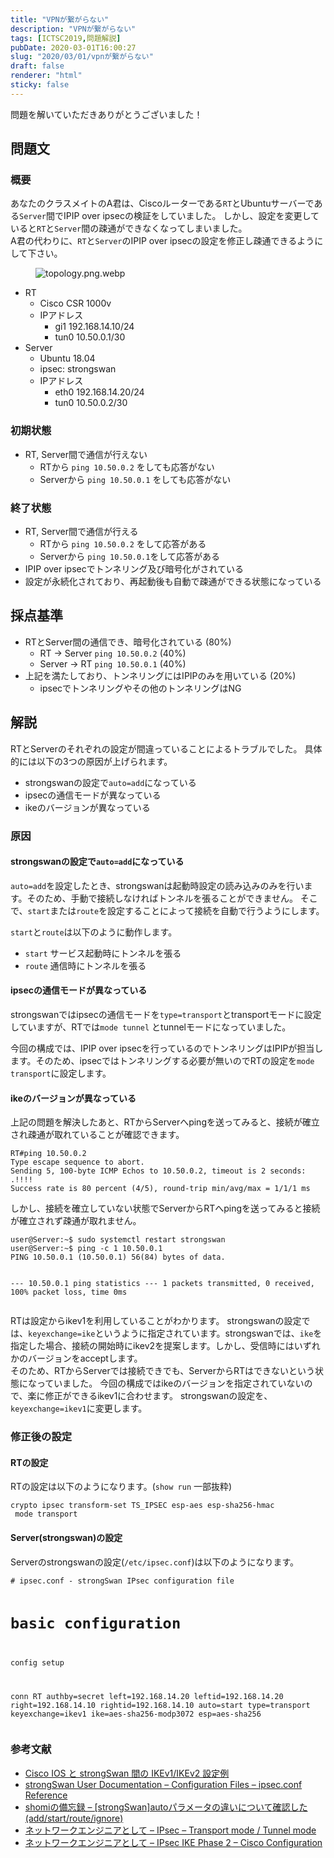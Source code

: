 ```yaml
---
title: "VPNが繋がらない"
description: "VPNが繋がらない"
tags: [ICTSC2019,問題解説]
pubDate: 2020-03-01T16:00:27
slug: "2020/03/01/vpnが繋がらない"
draft: false
renderer: "html"
sticky: false
---
```



<p>問題を解いていただきありがとうございました！</p>



<h2 id="%E5%95%8F%E9%A1%8C%E6%96%87">問題文&nbsp;<a href="https://wiki.icttoracon.net/ictsc2019/problems/inagaki:strongswan/blog/#%E5%95%8F%E9%A1%8C%E6%96%87"></a>&nbsp;</h2>



<h3 id="%E6%A6%82%E8%A6%81">概要&nbsp;<a href="https://wiki.icttoracon.net/ictsc2019/problems/inagaki:strongswan/blog/#%E6%A6%82%E8%A6%81"></a>&nbsp;</h3>



<p>あなたのクラスメイトのA君は、Ciscoルーターである<code>RT</code>とUbuntuサーバーである<code>Server</code>間でIPIP over ipsecの検証をしていました。 しかし、設定を変更していると<code>RT</code>と<code>Server</code>間の疎通ができなくなってしまいました。<br>A君の代わりに、<code>RT</code>と<code>Server</code>のIPIP over ipsecの設定を修正し疎通できるようにして下さい。</p>



<figure class="wp-block-image"><img decoding="async" src="https://wiki.icttoracon.net/attachment/5e4aa98f2f8d9c005abff757" alt="topology.png.webp"/></figure>



<ul><li>RT<ul><li>Cisco CSR 1000v</li><li>IPアドレス<ul><li>gi1 192.168.14.10/24</li><li>tun0 10.50.0.1/30</li></ul></li></ul></li><li>Server<ul><li>Ubuntu 18.04</li><li>ipsec: strongswan</li><li>IPアドレス<ul><li>eth0 192.168.14.20/24</li><li>tun0 10.50.0.2/30</li></ul></li></ul></li></ul>



<h3 id="%E5%88%9D%E6%9C%9F%E7%8A%B6%E6%85%8B">初期状態&nbsp;<a href="https://wiki.icttoracon.net/ictsc2019/problems/inagaki:strongswan/blog/#%E5%88%9D%E6%9C%9F%E7%8A%B6%E6%85%8B"></a>&nbsp;</h3>



<ul><li>RT, Server間で通信が行えない<ul><li>RTから&nbsp;<code>ping 10.50.0.2</code>&nbsp;をしても応答がない</li><li>Serverから&nbsp;<code>ping 10.50.0.1</code>&nbsp;をしても応答がない</li></ul></li></ul>



<h3 id="%E7%B5%82%E4%BA%86%E7%8A%B6%E6%85%8B">終了状態&nbsp;<a href="https://wiki.icttoracon.net/ictsc2019/problems/inagaki:strongswan/blog/#%E7%B5%82%E4%BA%86%E7%8A%B6%E6%85%8B"></a>&nbsp;</h3>



<ul><li>RT, Server間で通信が行える<ul><li>RTから&nbsp;<code>ping 10.50.0.2</code>&nbsp;をして応答がある</li><li>Serverから&nbsp;<code>ping 10.50.0.1</code>をして応答がある</li></ul></li><li>IPIP over ipsecでトンネリング及び暗号化がされている</li><li>設定が永続化されており、再起動後も自動で疎通ができる状態になっている</li></ul>



<h2 id="%E6%8E%A1%E7%82%B9%E5%9F%BA%E6%BA%96">採点基準&nbsp;<a href="https://wiki.icttoracon.net/ictsc2019/problems/inagaki:strongswan/blog/#%E6%8E%A1%E7%82%B9%E5%9F%BA%E6%BA%96"></a>&nbsp;</h2>



<ul><li>RTとServer間の通信でき、暗号化されている (80%)<ul><li>RT -&gt; Server&nbsp;<code>ping 10.50.0.2</code>&nbsp;(40%)</li><li>Server -&gt; RT&nbsp;<code>ping 10.50.0.1</code>&nbsp;(40%)</li></ul></li><li>上記を満たしており、トンネリングにはIPIPのみを用いている (20%)<ul><li>ipsecでトンネリングやその他のトンネリングはNG</li></ul></li></ul>



<h2 id="%E8%A7%A3%E8%AA%AC">解説&nbsp;<a href="https://wiki.icttoracon.net/ictsc2019/problems/inagaki:strongswan/blog/#%E8%A7%A3%E8%AA%AC"></a>&nbsp;</h2>



<p>RTとServerのそれぞれの設定が間違っていることによるトラブルでした。 具体的には以下の3つの原因が上げられます。</p>



<ul><li>strongswanの設定で<code>auto=add</code>になっている</li><li>ipsecの通信モードが異なっている</li><li>ikeのバージョンが異なっている</li></ul>



<h3 id="%E5%8E%9F%E5%9B%A0">原因&nbsp;<a href="https://wiki.icttoracon.net/ictsc2019/problems/inagaki:strongswan/blog/#%E5%8E%9F%E5%9B%A0"></a>&nbsp;</h3>



<h4 id="strongswan%E3%81%AE%E8%A8%AD%E5%AE%9A%E3%81%A7auto%3Dadd%E3%81%AB%E3%81%AA%E3%81%A3%E3%81%A6%E3%81%84%E3%82%8B">strongswanの設定で<code>auto=add</code>になっている&nbsp;<a href="https://wiki.icttoracon.net/ictsc2019/problems/inagaki:strongswan/blog/#strongswan%E3%81%AE%E8%A8%AD%E5%AE%9A%E3%81%A7auto%3Dadd%E3%81%AB%E3%81%AA%E3%81%A3%E3%81%A6%E3%81%84%E3%82%8B"></a>&nbsp;</h4>



<p><code>auto=add</code>を設定したとき、strongswanは起動時設定の読み込みのみを行います。そのため、手動で接続しなければトンネルを張ることができません。 そこで、<code>start</code>または<code>route</code>を設定することによって接続を自動で行うようにします。</p>



<p><code>start</code>と<code>route</code>は以下のように動作します。</p>



<ul><li><code>start</code>&nbsp;サービス起動時にトンネルを張る</li><li><code>route</code>&nbsp;通信時にトンネルを張る</li></ul>



<h4 id="ipsec%E3%81%AE%E9%80%9A%E4%BF%A1%E3%83%A2%E3%83%BC%E3%83%89%E3%81%8C%E7%95%B0%E3%81%AA%E3%81%A3%E3%81%A6%E3%81%84%E3%82%8B">ipsecの通信モードが異なっている&nbsp;<a href="https://wiki.icttoracon.net/ictsc2019/problems/inagaki:strongswan/blog/#ipsec%E3%81%AE%E9%80%9A%E4%BF%A1%E3%83%A2%E3%83%BC%E3%83%89%E3%81%8C%E7%95%B0%E3%81%AA%E3%81%A3%E3%81%A6%E3%81%84%E3%82%8B"></a>&nbsp;</h4>



<p>strongswanではipsecの通信モードを<code>type=transport</code>とtransportモードに設定していますが、RTでは<code>mode tunnel</code>&nbsp;とtunnelモードになっていました。</p>



<p>今回の構成では、IPIP over ipsecを行っているのでトンネリングはIPIPが担当します。そのため、ipsecではトンネリングする必要が無いのでRTの設定を<code>mode transport</code>に設定します。</p>



<h4 id="ike%E3%81%AE%E3%83%90%E3%83%BC%E3%82%B8%E3%83%A7%E3%83%B3%E3%81%8C%E7%95%B0%E3%81%AA%E3%81%A3%E3%81%A6%E3%81%84%E3%82%8B">ikeのバージョンが異なっている&nbsp;<a href="https://wiki.icttoracon.net/ictsc2019/problems/inagaki:strongswan/blog/#ike%E3%81%AE%E3%83%90%E3%83%BC%E3%82%B8%E3%83%A7%E3%83%B3%E3%81%8C%E7%95%B0%E3%81%AA%E3%81%A3%E3%81%A6%E3%81%84%E3%82%8B"></a>&nbsp;</h4>



<p>上記の問題を解決したあと、RTからServerへpingを送ってみると、接続が確立され疎通が取れていることが確認できます。</p>


<div class="wp-block-syntaxhighlighter-code "><pre><code>RT#ping 10.50.0.2
Type escape sequence to abort.
Sending 5, 100-byte ICMP Echos to 10.50.0.2, timeout is 2 seconds:
.!!!!
Success rate is 80 percent (4/5), round-trip min/avg/max = 1/1/1 ms
</code></pre></div>


<p>しかし、接続を確立していない状態でServerからRTへpingを送ってみると接続が確立されず疎通が取れません。</p>


<div class="wp-block-syntaxhighlighter-code "><pre><code>user@Server:~$ sudo systemctl restart strongswan
user@Server:~$ ping -c 1 10.50.0.1
PING 10.50.0.1 (10.50.0.1) 56(84) bytes of data.

--- 10.50.0.1 ping statistics ---
1 packets transmitted, 0 received, 100% packet loss, time 0ms
</code></pre></div>


<p>RTは設定からikev1を利用していることがわかります。 strongswanの設定では、<code>keyexchange=ike</code>というように指定されています。strongswanでは、<code>ike</code>を指定した場合、接続の開始時にikev2を提案します。しかし、受信時にはいずれかのバージョンをacceptします。<br>そのため、RTからServerでは接続できでも、ServerからRTはできないという状態になっていました。 今回の構成ではikeのバージョンを指定されていないので、楽に修正ができるikev1に合わせます。 strongswanの設定を、<code>keyexchange=ikev1</code>に変更します。</p>



<h3 id="%E4%BF%AE%E6%AD%A3%E5%BE%8C%E3%81%AE%E8%A8%AD%E5%AE%9A">修正後の設定&nbsp;<a href="https://wiki.icttoracon.net/ictsc2019/problems/inagaki:strongswan/blog/#%E4%BF%AE%E6%AD%A3%E5%BE%8C%E3%81%AE%E8%A8%AD%E5%AE%9A"></a>&nbsp;</h3>



<h4 id="RT%E3%81%AE%E8%A8%AD%E5%AE%9A">RTの設定&nbsp;<a href="https://wiki.icttoracon.net/ictsc2019/problems/inagaki:strongswan/blog/#RT%E3%81%AE%E8%A8%AD%E5%AE%9A"></a>&nbsp;</h4>



<p>RTの設定は以下のようになります。(<code>show run</code>&nbsp;一部抜粋)</p>


<div class="wp-block-syntaxhighlighter-code "><pre><code>crypto ipsec transform-set TS_IPSEC esp-aes esp-sha256-hmac 
 mode transport
</code></pre></div>


<h4 id="Server(strongswan)%E3%81%AE%E8%A8%AD%E5%AE%9A">Server(strongswan)の設定&nbsp;<a href="https://wiki.icttoracon.net/ictsc2019/problems/inagaki:strongswan/blog/#Server(strongswan)%E3%81%AE%E8%A8%AD%E5%AE%9A"></a>&nbsp;</h4>



<p>Serverのstrongswanの設定(<code>/etc/ipsec.conf</code>)は以下のようになります。</p>


<div class="wp-block-syntaxhighlighter-code "><pre><code># ipsec.conf - strongSwan IPsec configuration file

# basic configuration

config setup
	
conn RT
	authby=secret
	left=192.168.14.20
	leftid=192.168.14.20
	right=192.168.14.10
	rightid=192.168.14.10
	auto=start
	type=transport
	keyexchange=ikev1
	ike=aes-sha256-modp3072
	esp=aes-sha256
</code></pre></div>


<h3 id="%E5%8F%82%E8%80%83%E6%96%87%E7%8C%AE">参考文献&nbsp;<a href="https://wiki.icttoracon.net/ictsc2019/problems/inagaki:strongswan/blog/#%E5%8F%82%E8%80%83%E6%96%87%E7%8C%AE"></a>&nbsp;</h3>



<ul><li><a href="https://www.cisco.com/c/ja_jp/support/docs/ip/internet-key-exchange-ike/117258-config-l2l.html">Cisco IOS と strongSwan 間の IKEv1/IKEv2 設定例</a></li><li><a href="https://wiki.strongswan.org/projects/strongswan/wiki/ConnSection">strongSwan User Documentation &#8211; Configuration Files &#8211; ipsec.conf Reference</a></li><li><a href="http://shomi3023.com/2018/03/26/post-1654/">shomiの備忘録 &#8211; [strongSwan]autoパラメータの違いについて確認した(add/start/route/ignore)</a></li><li><a href="https://www.infraexpert.com/study/ipsec6.html">ネットワークエンジニアとして &#8211; IPsec &#8211; Transport mode / Tunnel mode</a></li><li><a href="https://www.infraexpert.com/study/ipsec11.html">ネットワークエンジニアとして &#8211; IPsec IKE Phase 2 &#8211; Cisco Configuration</a></li></ul>
